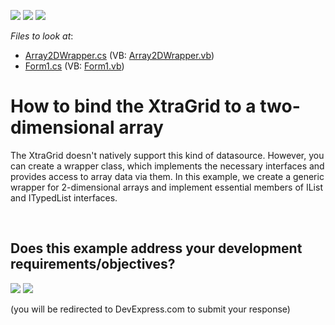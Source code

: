 <!-- default badges list -->
[![](https://img.shields.io/badge/Open_in_DevExpress_Support_Center-FF7200?style=flat-square&logo=DevExpress&logoColor=white)](https://supportcenter.devexpress.com/ticket/details/E1075)
[![](https://img.shields.io/badge/📖_How_to_use_DevExpress_Examples-e9f6fc?style=flat-square)](https://docs.devexpress.com/GeneralInformation/403183)
[![](https://img.shields.io/badge/💬_Leave_Feedback-feecdd?style=flat-square)](#does-this-example-address-your-development-requirementsobjectives)
<!-- default badges end -->
<!-- default file list -->
*Files to look at*:

* [Array2DWrapper.cs](./CS/WindowsApplication167/Array2DWrapper.cs) (VB: [Array2DWrapper.vb](./VB/WindowsApplication167/Array2DWrapper.vb))
* [Form1.cs](./CS/WindowsApplication167/Form1.cs) (VB: [Form1.vb](./VB/WindowsApplication167/Form1.vb))
<!-- default file list end -->
# How to bind the XtraGrid to a two-dimensional array


<p>The XtraGrid doesn't natively support this kind of datasource. However, you can create a wrapper class, which implements the necessary interfaces and provides access to array data via them. In this example, we create a generic wrapper for 2-dimensional arrays and implement essential members of IList and ITypedList interfaces.</p>

<br/>


<!-- feedback -->
## Does this example address your development requirements/objectives?

[<img src="https://www.devexpress.com/support/examples/i/yes-button.svg"/>](https://www.devexpress.com/support/examples/survey.xml?utm_source=github&utm_campaign=winforms-grid-bind-to-2d-array&~~~was_helpful=yes) [<img src="https://www.devexpress.com/support/examples/i/no-button.svg"/>](https://www.devexpress.com/support/examples/survey.xml?utm_source=github&utm_campaign=winforms-grid-bind-to-2d-array&~~~was_helpful=no)

(you will be redirected to DevExpress.com to submit your response)
<!-- feedback end -->

